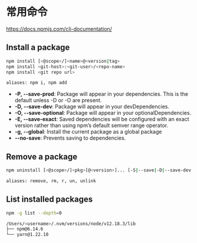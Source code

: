 # 常用命令

https://docs.npmjs.com/cli-documentation/

## Install a package

```bash
npm install [<@scope>/]<name>@<version|tag>
npm install <git-host>:<git-user>/<repo-name>
npm install <git repo url>

aliases: npm i, npm add
```

- **-P, --save-prod**: Package will appear in your dependencies. This is the default unless -D or -O are present.
- **-D, --save-dev**: Package will appear in your devDependencies.
- **-O, --save-optional**: Package will appear in your optionalDependencies.
- **-E, --save-exact**: Saved dependencies will be configured with an exact version rather than using npm’s default semver range operator.
- **-g, --global**: Install the current package as a global package
- **--no-save**: Prevents saving to dependencies.

## Remove a package

```bash
npm uninstall [<@scope>/]<pkg>[@<version>]... [-S|--save|-D|--save-dev|-O|--save-optional|--no-save]

aliases: remove, rm, r, un, unlink
```

## List installed packages

```bash
npm -g list --depth=0

/Users/<username>/.nvm/versions/node/v12.18.3/lib
├── npm@6.14.6
└── yarn@1.22.10
```
